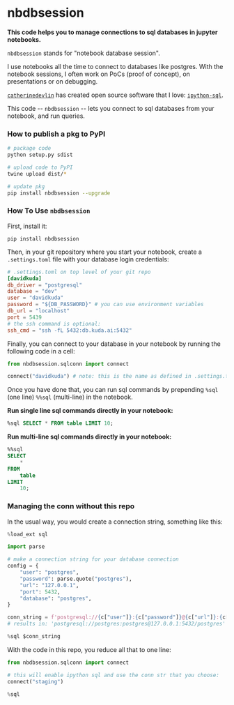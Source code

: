 # nbdbsession

__This code helps you to manage connections to sql databases in jupyter notebooks.__

`nbdbsession` stands for "notebook database session".

I use notebooks all the time to connect to databases like postgres. With the notebook sessions, I often work on PoCs (proof of concept), on presentations or on debugging.

[`catherinedevlin`](https://github.com/catherinedevlin) has created open source software that I love: [`ipython-sql`](https://pypi.org/project/ipython-sql/).

This code -- `nbdbsession` -- lets you connect to sql databases from your notebook, and run queries.

### How to publish a pkg to PyPI

```sh
# package code
python setup.py sdist

# upload code to PyPI
twine upload dist/*

# update pkg
pip install nbdbsession --upgrade
```

### How To Use `nbdbsession`

First, install it:

```
pip install nbdbsession
```

Then, in your git repository where you start your notebook, create a `.settings.toml` file with your database login credentials:

```toml
# .settings.toml on top level of your git repo
[davidkuda]
db_driver = "postgresql"
database = "dev"
user = "davidkuda"
password = "${DB_PASSWORD}" # you can use environment variables
db_url = "localhost"
port = 5439
# the ssh command is optional:
ssh_cmd = "ssh -fL 5432:db.kuda.ai:5432"
```

Finally, you can connect to your database in your notebook by running the following code in a cell:

```python
from nbdbsession.sqlconn import connect

connect("davidkuda") # note: this is the name as defined in .settings.toml
```

Once you have done that, you can run sql commands by prepending `%sql` (one line) `%%sql` (multi-line) in the notebook.

__Run single line sql commands directly in your notebook:__

```sql
%sql SELECT * FROM table LIMIT 10;
```

__Run multi-line sql commands directly in your notebook:__

```sql
%%sql
SELECT
    *
FROM
    table
LIMIT
    10;
```

### Managing the conn without this repo

In the usual way, you would create a connection string, something like this:

```python
%load_ext sql 

import parse

# make a connection string for your database connection
config = {
    "user": "postgres",
    "password": parse.quote("postgres"),
    "url": "127.0.0.1",
    "port": 5432,
    "database": "postgres",
}

conn_string = f'postgresql://{c["user"]}:{c["password"]}@{c["url"]}:{c["port"]}/{c["database"]}'
# results in: 'postgresql://postgres:postgres@127.0.0.1:5432/postgres'

%sql $conn_string
```

With the code in this repo, you reduce all that to one line:

```python
from nbdbsession.sqlconn import connect

# this will enable ipython sql and use the conn str that you choose:
connect("staging")

%sql
```

